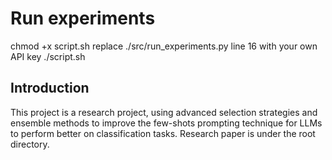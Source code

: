 # Run experiments
chmod +x script.sh
replace ./src/run_experiments.py line 16 with your own API key
./script.sh


## Introduction
This project is a research project, using advanced selection strategies and ensemble methods to improve the few-shots prompting technique for LLMs to perform better on classification tasks. Research paper is under the root directory.